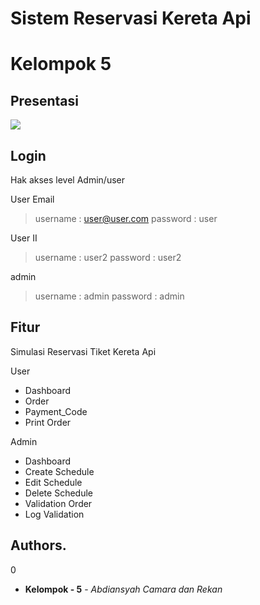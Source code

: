 # Sistem Reservasi Kereta Api 
# Kelompok 5 

## Presentasi 
![](https://www.canva.com/design/DAEiCcXJspo/0q9V_KLI-yJVuqodtxtbpQ/view?utm_content=DAEiCcXJspo&utm_campaign=designshare&utm_medium=link&utm_source=publishpresent)

## Login 
Hak akses level Admin/user


User Email 
> username : user@user.com 
> password : user

User II 
> username : user2
> password : user2

admin
> username : admin
> password : admin




## Fitur
Simulasi Reservasi Tiket Kereta Api 

User
* Dashboard
* Order
* Payment_Code
* Print Order 


Admin
* Dashboard
* Create Schedule
* Edit Schedule
* Delete Schedule
* Validation Order
* Log Validation


## Authors.
0

* **Kelompok - 5** - *Abdiansyah Camara dan Rekan*